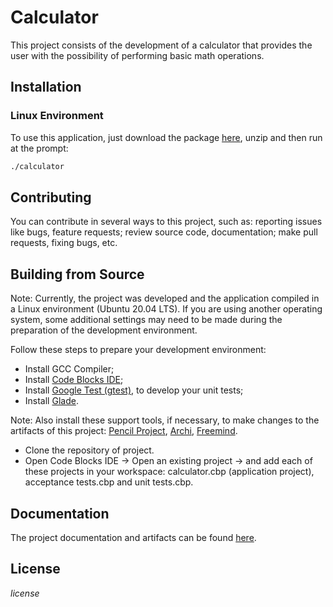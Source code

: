 # Calculator

This project consists of the development of a calculator that provides the user with the possibility of
performing basic math operations.

## Installation

### Linux Environment

To use this application, just download the package [here](https://github.com/dancodingbr/sources/tree/master/labprojects/calculator/installer/linux/calculator.zip), unzip and then run at the prompt: 

```sh
./calculator
```

## Contributing

You can contribute in several ways to this project, such as: reporting issues like bugs, feature requests; review source code, documentation; make pull requests, fixing bugs, etc.

## Building from Source

Note: Currently, the project was developed and the application compiled in a Linux environment (Ubuntu 20.04 LTS). If you are using another operating system, some additional settings may need to be made during the preparation of the development environment.

Follow these steps to prepare your development environment:

- Install GCC Compiler;
- Install [Code Blocks IDE](https://www.codeblocks.org/);
- Install [Google Test (gtest)](https://github.com/google/googletest), to develop your unit tests;
- Install [Glade](https://glade.gnome.org/).

Note: Also install these support tools, if necessary, to make changes to the artifacts of this project: [Pencil Project](https://pencil.evolus.vn/), [Archi](https://www.archimatetool.com/), [Freemind](https://sourceforge.net/projects/freemind/).

- Clone the repository of project.
- Open Code Blocks IDE -> Open an existing project -> and add each of these projects in your workspace: calculator.cbp (application project), acceptance tests.cbp and unit tests.cbp.

## Documentation

The project documentation and artifacts can be found [here](https://github.com/dancodingbr/sources/tree/master/labprojects/calculator/docs).

## License

_license_

